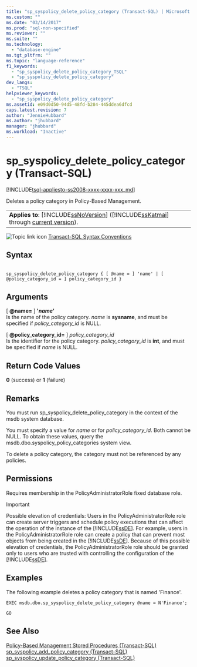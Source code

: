 ```yaml
---
title: "sp_syspolicy_delete_policy_category (Transact-SQL) | Microsoft Docs"
ms.custom: ""
ms.date: "03/14/2017"
ms.prod: "sql-non-specified"
ms.reviewer: ""
ms.suite: ""
ms.technology: 
  - "database-engine"
ms.tgt_pltfrm: ""
ms.topic: "language-reference"
f1_keywords: 
  - "sp_syspolicy_delete_policy_category_TSQL"
  - "sp_syspolicy_delete_policy_category"
dev_langs: 
  - "TSQL"
helpviewer_keywords: 
  - "sp_syspolicy_delete_policy_category"
ms.assetid: e09d0d50-94d5-48fd-b284-445ddea6dfcd
caps.latest.revision: 7
author: "JennieHubbard"
ms.author: "jhubbard"
manager: "jhubbard"
ms.workload: "Inactive"
---
```

# sp_syspolicy_delete_policy_category (Transact-SQL)
[!INCLUDE[tsql-appliesto-ss2008-xxxx-xxxx-xxx_md](../../includes/tsql-appliesto-ss2008-xxxx-xxxx-xxx-md.md)]

  Deletes a policy category in Policy-Based Management.  
  
||  
|-|  
|**Applies to**: [!INCLUDE[ssNoVersion](../../includes/ssnoversion-md.md)] ([!INCLUDE[ssKatmai](../../includes/sskatmai-md.md)] through [current version](http://go.microsoft.com/fwlink/p/?LinkId=299658)).|  
  
 ![Topic link icon](../../database-engine/configure-windows/media/topic-link.gif "Topic link icon") [Transact-SQL Syntax Conventions](../../t-sql/language-elements/transact-sql-syntax-conventions-transact-sql.md)  
  
## Syntax  
  
```  
  
sp_syspolicy_delete_policy_category { [ @name = ] 'name' | [ @policy_category_id = ] policy_category_id }  
```  
  
## Arguments  
 [ **@name=** ] **'***name***'**  
 Is the name of the policy category. *name* is **sysname**, and must be specified if *policy_category_id* is NULL.  
  
 [ **@policy_category_id=** ] *policy_category_id*  
 Is the identifier for the policy category. *policy_category_id* is **int**, and must be specified if *name* is NULL.  
  
## Return Code Values  
 **0** (success) or **1** (failure)  
  
## Remarks  
 You must run sp_syspolicy_delete_policy_category in the context of the msdb system database.  
  
 You must specify a value for *name* or for *policy_category_id*. Both cannot be NULL. To obtain these values, query the msdb.dbo.syspolicy_policy_categories system view.  
  
 To delete a policy category, the category must not be referenced by any policies.  
  
## Permissions  
 Requires membership in the PolicyAdministratorRole fixed database role.  
  
> [!IMPORTANT]  
>  Possible elevation of credentials: Users in the PolicyAdministratorRole role can create server triggers and schedule policy executions that can affect the operation of the instance of the [!INCLUDE[ssDE](../../includes/ssde-md.md)]. For example, users in the PolicyAdministratorRole role can create a policy that can prevent most objects from being created in the [!INCLUDE[ssDE](../../includes/ssde-md.md)]. Because of this possible elevation of credentials, the PolicyAdministratorRole role should be granted only to users who are trusted with controlling the configuration of the [!INCLUDE[ssDE](../../includes/ssde-md.md)].  
  
## Examples  
 The following example deletes a policy category that is named 'Finance'.  
  
```  
EXEC msdb.dbo.sp_syspolicy_delete_policy_category @name = N'Finance';  
  
GO  
```  
  
## See Also  
 [Policy-Based Management Stored Procedures &#40;Transact-SQL&#41;](../../relational-databases/system-stored-procedures/policy-based-management-stored-procedures-transact-sql.md)   
 [sp_syspolicy_add_policy_category &#40;Transact-SQL&#41;](../../relational-databases/system-stored-procedures/sp-syspolicy-add-policy-category-transact-sql.md)   
 [sp_syspolicy_update_policy_category &#40;Transact-SQL&#41;](../../relational-databases/system-stored-procedures/sp-syspolicy-update-policy-category-transact-sql.md)  
  
  
